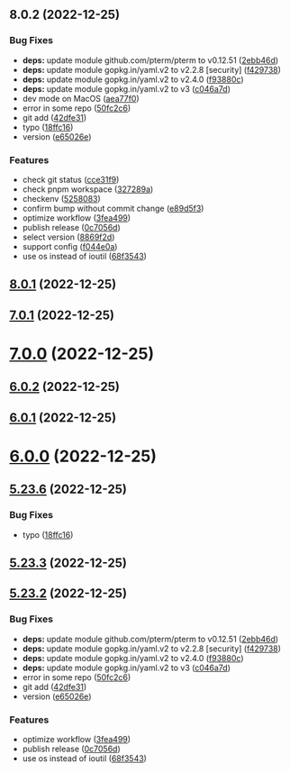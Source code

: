 ## 8.0.2 (2022-12-25)


### Bug Fixes

* **deps:** update module github.com/pterm/pterm to v0.12.51 ([2ebb46d](https://github.com/AkaraChen/bump-version/commit/2ebb46d3d1ecae460a5e531f9fa27d4f940d59d1))
* **deps:** update module gopkg.in/yaml.v2 to v2.2.8 [security] ([f429738](https://github.com/AkaraChen/bump-version/commit/f4297382c290a6f7ab35ffea5860051343d43c39))
* **deps:** update module gopkg.in/yaml.v2 to v2.4.0 ([f93880c](https://github.com/AkaraChen/bump-version/commit/f93880cca5e03a892509e8c55209c9d3a0ee31a2))
* **deps:** update module gopkg.in/yaml.v2 to v3 ([c046a7d](https://github.com/AkaraChen/bump-version/commit/c046a7dee147f4fb5ce774e6995fffd85ee156aa))
* dev mode on MacOS ([aea77f0](https://github.com/AkaraChen/bump-version/commit/aea77f0667f410f8623079f42a64a3147db93ebd))
* error in some repo ([50fc2c6](https://github.com/AkaraChen/bump-version/commit/50fc2c638d9682e8f76c928e98f0007014f836a4))
* git add ([42dfe31](https://github.com/AkaraChen/bump-version/commit/42dfe315aee5930ef04ee86af8937caa26b8fab4))
* typo ([18ffc16](https://github.com/AkaraChen/bump-version/commit/18ffc16cc0308a48a80566c5bd540c3e68b82b76))
* version ([e65026e](https://github.com/AkaraChen/bump-version/commit/e65026e7894e189b07ee820ed90995c11e3ac24b))


### Features

* check git status ([cce31f9](https://github.com/AkaraChen/bump-version/commit/cce31f9c90e1aa44b46366f4b54eb55ca69e3a48))
* check pnpm workspace ([327289a](https://github.com/AkaraChen/bump-version/commit/327289ad112562af715a514b5912dc80938a8d52))
* checkenv ([5258083](https://github.com/AkaraChen/bump-version/commit/52580833ba71fb9c39879f40f1d23a419f542604))
* confirm bump without commit change ([e89d5f3](https://github.com/AkaraChen/bump-version/commit/e89d5f3a250ba76674e08b4089be3e4118206fd1))
* optimize workflow ([3fea499](https://github.com/AkaraChen/bump-version/commit/3fea49927ec51dca10a48af5a7b72189819c8338))
* publish release ([0c7056d](https://github.com/AkaraChen/bump-version/commit/0c7056debb1f62107d81f819d70f5cc57dd6d552))
* select version ([8869f2d](https://github.com/AkaraChen/bump-version/commit/8869f2d1b108af9031897582fd61b47826882f96))
* support config ([f044e0a](https://github.com/AkaraChen/bump-version/commit/f044e0a61a1deef2c9d28db7ed67dcffae67f68b))
* use os instead of ioutil ([68f3543](https://github.com/AkaraChen/bump-version/commit/68f3543b1c25a2307694c0c111bfd22999c367b4))



## [8.0.1](https://github.com/AkaraChen/bump-version/compare/7.0.1...8.0.1) (2022-12-25)



## [7.0.1](https://github.com/AkaraChen/bump-version/compare/7.0.0...7.0.1) (2022-12-25)



# [7.0.0](https://github.com/AkaraChen/bump-version/compare/6.0.2...7.0.0) (2022-12-25)



## [6.0.2](https://github.com/AkaraChen/bump-version/compare/6.0.1...6.0.2) (2022-12-25)



## [6.0.1](https://github.com/AkaraChen/bump-version/compare/6.0.0...6.0.1) (2022-12-25)



# [6.0.0](https://github.com/AkaraChen/bump-version/compare/5.23.6...6.0.0) (2022-12-25)



## [5.23.6](https://github.com/AkaraChen/bump-version/compare/5.23.3...5.23.6) (2022-12-25)


### Bug Fixes

* typo ([18ffc16](https://github.com/AkaraChen/bump-version/commit/18ffc16cc0308a48a80566c5bd540c3e68b82b76))



## [5.23.3](https://github.com/AkaraChen/bump-version/compare/5.23.2...5.23.3) (2022-12-25)



## [5.23.2](https://github.com/AkaraChen/bump-version/compare/2.2.0...5.23.2) (2022-12-25)


### Bug Fixes

* **deps:** update module github.com/pterm/pterm to v0.12.51 ([2ebb46d](https://github.com/AkaraChen/bump-version/commit/2ebb46d3d1ecae460a5e531f9fa27d4f940d59d1))
* **deps:** update module gopkg.in/yaml.v2 to v2.2.8 [security] ([f429738](https://github.com/AkaraChen/bump-version/commit/f4297382c290a6f7ab35ffea5860051343d43c39))
* **deps:** update module gopkg.in/yaml.v2 to v2.4.0 ([f93880c](https://github.com/AkaraChen/bump-version/commit/f93880cca5e03a892509e8c55209c9d3a0ee31a2))
* **deps:** update module gopkg.in/yaml.v2 to v3 ([c046a7d](https://github.com/AkaraChen/bump-version/commit/c046a7dee147f4fb5ce774e6995fffd85ee156aa))
* error in some repo ([50fc2c6](https://github.com/AkaraChen/bump-version/commit/50fc2c638d9682e8f76c928e98f0007014f836a4))
* git add ([42dfe31](https://github.com/AkaraChen/bump-version/commit/42dfe315aee5930ef04ee86af8937caa26b8fab4))
* version ([e65026e](https://github.com/AkaraChen/bump-version/commit/e65026e7894e189b07ee820ed90995c11e3ac24b))


### Features

* optimize workflow ([3fea499](https://github.com/AkaraChen/bump-version/commit/3fea49927ec51dca10a48af5a7b72189819c8338))
* publish release ([0c7056d](https://github.com/AkaraChen/bump-version/commit/0c7056debb1f62107d81f819d70f5cc57dd6d552))
* use os instead of ioutil ([68f3543](https://github.com/AkaraChen/bump-version/commit/68f3543b1c25a2307694c0c111bfd22999c367b4))



